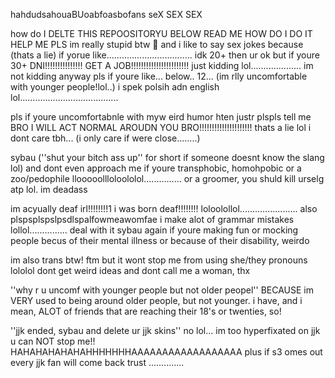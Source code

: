 hahdudsahouaBUoabfoasbofans seX SEX SEX

how do I DELTE THIS REPOOSITORYU BELOW READ ME HOW DO I DO IT HELP ME PLS
im really stupid btw :pleading_face: and i like to say sex jokes because (thats a lie) if yorue like.................................. idk 20+ then ur ok but if youre 30+ DNI!!!!!!!!!!!!!!! GET A JOB!!!!!!!!!!!!!!!!!!!!!!! just kidding lol.................... im not kidding
anyway pls if youre like... below.. 12... (im rlly uncomfortable with younger people!lol..)
i spek polsih adn english lol.......................................

pls if youre uncomfortabnle with myw eird humor hten justr plspls tell me BRO I WILL ACT NORMAL AROUDN YOU BRO!!!!!!!!!!!!!!!!!!!!! thats a lie lol i dont care tbh... (i only care if were close........)

sybau (''shut your bitch ass up'' for short if someone doesnt know the slang lol) and dont even approach me if youre transphobic, homohpobic or a zoo/pedophile llooooollloloololol............... or a groomer, you shuld kill urselg atp lol. im deadass

im acyually deaf irl!!!!!!!!1 i was born deaf!!!!!!!! loloolollol....................... also plspsplspslpsdlspalfowmeawomfae i make alot of grammar mistakes lollol............... deal with it
sybau again if youre making fun or mocking people becus of their mental illness or because of their disability, weirdo

im also trans btw! ftm but it wont stop me from using she/they pronouns lololol dont get weird ideas and dont call me a woman, thx

''why r u uncomf with younger people but not older peopel'' BECAUSE im VERY used to being around older people, but not younger. i have, and i mean, ALOT of friends that are reaching their 18's or twenties, so!

''jjk ended, sybau and delete ur jjk skins'' no lol... im too hyperfixated on jjk u can NOT stop me!! HAHAHAHAHAHAHHHHHHHAAAAAAAAAAAAAAAAAA plus if s3 omes out every jjk fan will come back trust ..............
